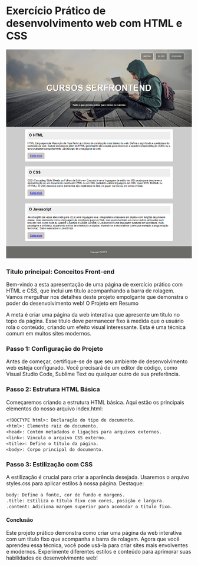 <h1>Exercício Prático de desenvolvimento web com HTML e CSS </h1>
<img src="./assets/Screenshot.png">
<h3>Titulo principal: Conceitos Front-end</h3>

Bem-vindo a esta apresentação de uma página de exercício prático com HTML e CSS, que inclui um título acompanhando a barra de rolagem. Vamos mergulhar nos detalhes deste projeto empolgante que demonstra o poder do desenvolvimento web!
O Projeto em Resumo

A meta é criar uma página da web interativa que apresente um título no topo da página. Esse título deve permanecer fixo à medida que o usuário rola o conteúdo, criando um efeito visual interessante. Esta é uma técnica comum em muitos sites modernos.
<h3>Passo 1: Configuração do Projeto</h3>

Antes de começar, certifique-se de que seu ambiente de desenvolvimento web esteja configurado. Você precisará de um editor de código, como Visual Studio Code, Sublime Text ou qualquer outro de sua preferência.

<h3>Passo 2: Estrutura HTML Básica</h3>

Começaremos criando a estrutura HTML básica. Aqui estão os principais elementos do nosso arquivo index.html:

    <!DOCTYPE html>: Declaração do tipo de documento.
    <html>: Elemento raiz do documento.
    <head>: Contém metadados e ligações para arquivos externos.
    <link>: Vincula o arquivo CSS externo.
    <title>: Define o título da página.
    <body>: Corpo principal do documento.

<h3>Passo 3: Estilização com CSS</h3>

A estilização é crucial para criar a aparência desejada. Usaremos o arquivo styles.css para aplicar estilos à nossa página. Destaque:

    body: Define a fonte, cor de fundo e margens.
    .title: Estiliza o título fixo com cores, posição e largura.
    .content: Adiciona margem superior para acomodar o título fixo.


<h4>Conclusão</h4>

Este projeto prático demonstra como criar uma página da web interativa com um título fixo que acompanha a barra de rolagem. Agora que você aprendeu essa técnica, você pode usá-la para criar sites mais envolventes e modernos. Experimente diferentes estilos e conteúdo para aprimorar suas habilidades de desenvolvimento web!
